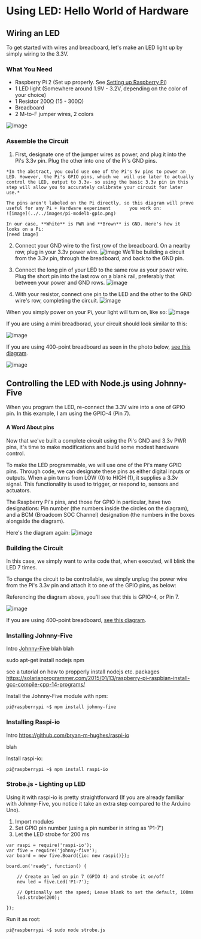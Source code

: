 # Using LED: Hello World of Hardware

## Wiring an LED

To get started with wires and breadboard, let's make an LED light up by simply wiring to the 3.3V.

### What You Need

- Raspberry Pi 2 (Set up properly. See [Setting up Raspberry Pi](../README.md))
- 1 LED light (Somewhere around 1.9V - 3.2V, depending on the color of your choice)
- 1 Resistor 200Ω (15 - 300Ω)
- Breadboard
- 2 M-to-F jumper wires, 2 colors

![image](../../images/LED/led_01.jpg)

### Assemble the Circuit

  1. First, designate one of the jumper wires as power, and plug it into the Pi's 3.3v pin. Plug the other into one of the Pi's GND pins. 
  
    *In the abstract, you could use one of the Pi's 5v pins to power an LED. However, the Pi's GPIO pins, which we  will use later to actually control the LED, output to 3.3v- so using the basic 3.3v pin in this step will allow you to accurately calibrate your circuit for later use.*  

    The pins aren't labeled on the Pi directly, so this diagram will prove useful for any Pi + Hardware experiment       you work on:
    ![image](../../images/pi-modelb-gpio.png)

    In our case, **White** is PWR and **Brown** is GND. Here's how it looks on a Pi:
    [need image]

2. Connect your GND wire to the first row of the breadboard. On a nearby row, plug in your 3.3v power wire.
    ![image](../../images/LED/led_02.jpg)
    We'll be building a circuit from the 3.3v pin, through the breadboard, and back to the GND pin. 

3. Connect the long pin of your LED to the same row as your power wire. Plug the short pin into the last row on a blank rail, preferably that between your power and GND rows.
    ![image](../../images/LED/led_04.jpg) 

4. With your resistor, connect one pin to the LED and the other to the GND wire's row, completing the circuit.
    ![image](../../images/LED/led_05.jpg)

When you simply power on your Pi, your light will turn on, like so:
![image](../../images/LED/led-06.jpg)

If you are using a mini breadborad, your circuit should look similar to this:

![image](../../images/LED/fritzing-led-3v-sm.png)

If you are using 400-point breadboard as seen in the photo below, [see this diagram](../../images/LED/fritzing-led-3v-400.png).

![image](../../images/LED/led-simple.jpg)

## Controlling the LED with Node.js using Johnny-Five

When you program the LED, re-connect the 3.3V wire into a one of GPIO pin. In this example,
I am using the GPIO-4 (Pin 7).


#### A Word About pins

Now that we've built a complete circuit using the Pi's GND and 3.3v PWR pins, it's time to make modifications and build some modest hardware control.

To make the LED programmable, we will use one of the Pi's many GPIO pins. Through code, we can designate these pins as either digital inputs or outputs. When a pin turns  from LOW (0) to HIGH (1), it supplies a 3.3v signal. This functionality is used to trigger, or respond to, sensors and actuators. 

The Raspberry Pi's pins, and those for GPIO in particular, have two designations: Pin number (the numbers inside the circles on the diagram), and a BCM (Broadcom SOC Channel) designation (the numbers in the boxes alongside the diagram). 


Here's the diagram again:
![image](../../images/pi-modelb-gpio.png)

### Building the Circuit

In this case, we simply want to write code that, when executed, will blink the LED 7 times.

To change the circuit to be controllable, we simply unplug the power wire from the Pi's 3.3v pin and attach it to one of the GPIO pins, as below:

Referencing the diagram above, you'll see that this is GPIO-4, or Pin 7. 

![image](../../images/LED/fritzing-led-gpio-sm.png)

If you are using 400-point breadboard, [see this diagram](../../images/LED/fritzing-led-gpio-400.png).


### Installing Johnny-Five

Intro [Johnny-Five](https://github.com/rwaldron/johnny-five) blah blah

sudo apt-get install nodejs npm

see a tutorial on how to propperly install nodejs etc. packages
https://solarianprogrammer.com/2015/01/13/raspberry-pi-raspbian-install-gcc-compile-cpp-14-programs/

Install the Johnny-Five module with npm:

`pi@raspberrypi ~$ npm install johnny-five`

### Installing Raspi-io

Intro
https://github.com/bryan-m-hughes/raspi-io

blah

Install raspi-io:

`pi@raspberrypi ~$ npm install raspi-io`

### Strobe.js - Lighting up LED

Using it with raspi-io is pretty straightforward (If you are already familiar with Johnny-Five, you notice it take an extra step compared to the Arduino Uno).

1. Import modules
2. Set GPIO pin number (using a pin number in string as 'P1-7')
3. Let the LED strobe for 200 ms

```
var raspi = require('raspi-io');
var five = require('johnny-five');
var board = new five.Board({io: new raspi()});

board.on('ready', function() {

	// Create an led on pin 7 (GPIO 4) and strobe it on/off  
  	new led = five.Led('P1-7');

  	// Optionally set the speed; Leave blank to set the default, 100ms
  	led.strobe(200);

});
```

Run it as root:

`pi@raspberrypi ~$ sudo node strobe.js`